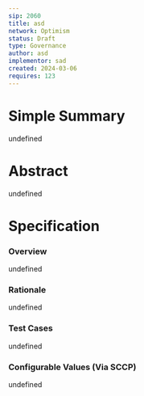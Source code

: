 ```yaml
---
sip: 2060
title: asd
network: Optimism
status: Draft
type: Governance
author: asd
implementor: sad
created: 2024-03-06
requires: 123
---
```


# Simple Summary

undefined

# Abstract

undefined

# Specification


### Overview

undefined

### Rationale

undefined

### Test Cases

undefined


### Configurable Values (Via SCCP)

undefined